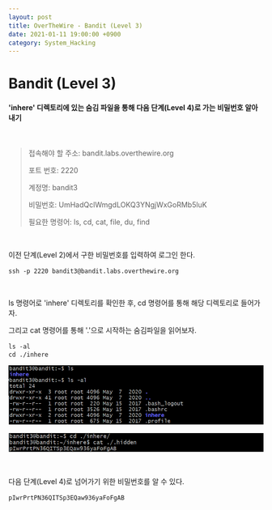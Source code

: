 ```yaml
---
layout: post
title: OverTheWire - Bandit (Level 3)
date: 2021-01-11 19:00:00 +0900
category: System_Hacking
---
```



# Bandit (Level 3)

#### 'inhere' 디렉토리에 있는 숨김 파일을 통해 다음 단계(Level 4)로 가는 비밀번호 알아내기

<br/>


> 접속해야 할 주소:  bandit.labs.overthewire.org
>
> 포트 번호: 2220
>
> 계정명: bandit3
>
> 비밀번호: UmHadQclWmgdLOKQ3YNgjWxGoRMb5luK
>
> 필요한 명령어: ls, cd, cat, file, du, find

<br/>

이전 단계(Level 2)에서 구한 비밀번호를 입력하여 로그인 한다.

```shell
ssh -p 2220 bandit3@bandit.labs.overthewire.org
```

<br/>

ls 명령어로 'inhere' 디렉토리를 확인한 후, cd 명령어를 통해 해당 디렉토리로 들어가자. 

그리고 cat 명령어를 통해 '.'으로 시작하는 숨김파일을 읽어보자.

```shell
ls -al
cd ./inhere
```

![bandit3_1](/public/img/bandit3_1.PNG) 

![bandit3_2](/public/img/bandit3_2.PNG) 

<br/>

다음 단계(Level 4)로 넘어가기 위한 비밀번호를 알 수 있다.

```shell
pIwrPrtPN36QITSp3EQaw936yaFoFgAB
```

